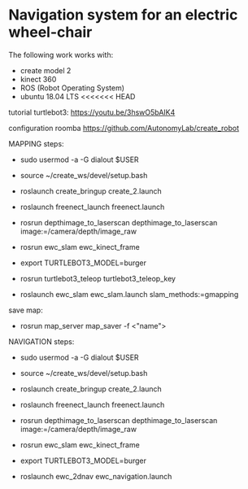 # Navigation system for an electric wheel-chair

The following work works with:
- create model 2
- kinect 360
- ROS (Robot Operating System)
- ubuntu 18.04 LTS
<<<<<<< HEAD

tutorial turtlebot3:
https://youtu.be/3hswO5bAIK4

configuration roomba
https://github.com/AutonomyLab/create_robot


MAPPING
steps:

- sudo usermod -a -G dialout $USER
- source ~/create_ws/devel/setup.bash
- roslaunch create_bringup create_2.launch

- roslaunch freenect_launch freenect.launch

- rosrun depthimage_to_laserscan depthimage_to_laserscan image:=/camera/depth/image_raw

- rosrun ewc_slam ewc_kinect_frame

- export TURTLEBOT3_MODEL=burger
- rosrun turtlebot3_teleop turtlebot3_teleop_key

- roslaunch ewc_slam ewc_slam.launch slam_methods:=gmapping

save map:
- rosrun map_server map_saver -f <"name">

NAVIGATION
steps:

- sudo usermod -a -G dialout $USER
- source ~/create_ws/devel/setup.bash
- roslaunch create_bringup create_2.launch

- roslaunch freenect_launch freenect.launch

- rosrun depthimage_to_laserscan depthimage_to_laserscan image:=/camera/depth/image_raw

- rosrun ewc_slam ewc_kinect_frame

- export TURTLEBOT3_MODEL=burger
- roslaunch ewc_2dnav ewc_navigation.launch
